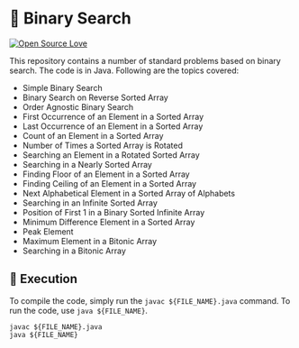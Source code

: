 # 🔎 Binary Search

[![Open Source Love](https://badges.frapsoft.com/os/v1/open-source.svg?v=103)](https://github.com/ellerbrock/open-source-badges/)

This repository contains a number of standard problems based on binary search. The code is in Java.
Following are the topics covered:
- Simple Binary Search
- Binary Search on Reverse Sorted Array
- Order Agnostic Binary Search
- First Occurrence of an Element in a Sorted Array
- Last Occurrence of an Element in a Sorted Array
- Count of an Element in a Sorted Array
- Number of Times a Sorted Array is Rotated
- Searching an Element in a Rotated Sorted Array
- Searching in a Nearly Sorted Array
- Finding Floor of an Element in a Sorted Array
- Finding Ceiling of an Element in a Sorted Array
- Next Alphabetical Element in a Sorted Array of Alphabets
- Searching in an Infinite Sorted Array
- Position of First 1 in a Binary Sorted Infinite Array
- Minimum Difference Element in a Sorted Array
- Peak Element
- Maximum Element in a Bitonic Array
- Searching in a Bitonic Array

## 🚀 Execution 

To compile the code, simply run the ```javac ${FILE_NAME}.java``` command. To run the code, use ```java ${FILE_NAME}```.

```
javac ${FILE_NAME}.java
java ${FILE_NAME}
```
